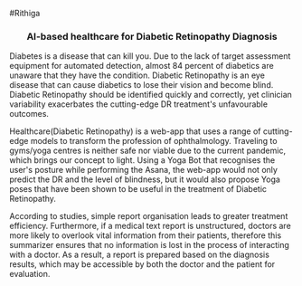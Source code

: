 #Rithiga
<h3 style="text-align: center;">AI-based healthcare for Diabetic Retinopathy Diagnosis
</h3>

Diabetes is a disease that can kill you. Due to the lack of target assessment equipment for automated detection, almost 84 percent of diabetics are unaware that they have the condition. Diabetic Retinopathy is an eye disease that can cause diabetics to lose their vision and become blind. Diabetic Retinopathy should be identified quickly and correctly, yet clinician variability exacerbates the cutting-edge DR treatment's unfavourable outcomes.

Healthcare(Diabetic Retinopathy) is a web-app that uses a range of cutting-edge models to transform the profession of ophthalmology. Traveling to gyms/yoga centres is neither safe nor viable due to the current pandemic, which brings our concept to light. Using a Yoga Bot that recognises the user's posture while performing the Asana, the web-app would not only predict the DR and the level of blindness, but it would also propose Yoga poses that have been shown to be useful in the treatment of Diabetic Retinopathy.

According to studies, simple report organisation leads to greater treatment efficiency. Furthermore, if a medical text report is unstructured, doctors are more likely to overlook vital information from their patients, therefore this summarizer ensures that no information is lost in the process of interacting with a doctor. As a result, a report is prepared based on the diagnosis results, which may be accessible by both the doctor and the patient for evaluation.


